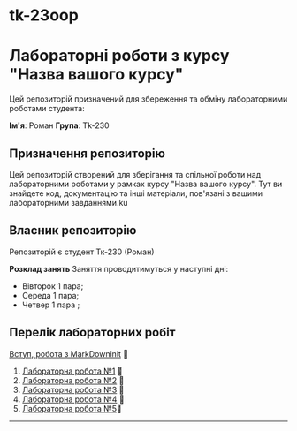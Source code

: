 # tk-23oop
# Лабораторні роботи з курсу "Назва вашого курсу"

Цей репозиторій призначений для збереження та обміну лабораторними роботами студента:

**Ім'я**: Роман 
**Група**: Tk-230

## Призначення репозиторію

Цей репозиторій створений для зберігання та спільної роботи над лабораторними роботами у рамках курсу "Назва вашого курсу". Тут ви знайдете код, документацію та інші матеріали, пов'язані з вашими лабораторними завданнями.ku

## Власник репозиторію 

Репозиторій є студент Тк-230 (Роман)

**Розклад занять**
Заняття проводитимуться у наступні дні:
- Вівторок 1 пара;
- Середа 1 пара;
- Четвер 1 пара ;


## Перелік лабораторних робіт

[Вступ, робота з MarkDowninit](init/README.md)                         :pig2:
1. [Лабораторна робота №1](01_laba/README.md)                          :pig2: 
2. [Лабораторна робота №2](02_laba/README.md)                          :pig2: 
3. [Лабораторна робота №3](03_laba/README.md)                          :pig2: 
4. [Лабораторна робота №4](04_laba/README.md)                          :pig2:
5. [Лабораторна робота №5](https://github.com/RomanBabiak2003/tk-23oop):pig2:

---
